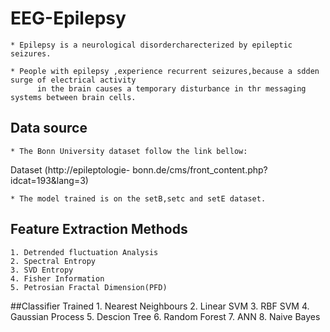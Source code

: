# EEG-Epilepsy
	* Epilepsy is a neurological disordercharecterized by epileptic seizures.

	* People with epilepsy ,experience recurrent seizures,because a sdden surge of electrical activity 
          in the brain causes a temporary disturbance in thr messaging systems between brain cells.
	
## Data source
	* The Bonn University dataset follow the link bellow:
Dataset (http://epileptologie-
bonn.de/cms/front_content.php?idcat=193&lang=3)

	* The model trained is on the setB,setc and setE dataset.

## Feature Extraction Methods
	1. Detrended fluctuation Analysis
	2. Spectral Entropy
	3. SVD Entropy
	4. Fisher Information
	5. Petrosian Fractal Dimension(PFD)
	
##Classifier Trained
	1. Nearest Neighbours
	2. Linear SVM
	3. RBF SVM
	4. Gaussian Process
	5. Descion Tree 
	6. Random Forest
	7. ANN
	8. Naive Bayes 
